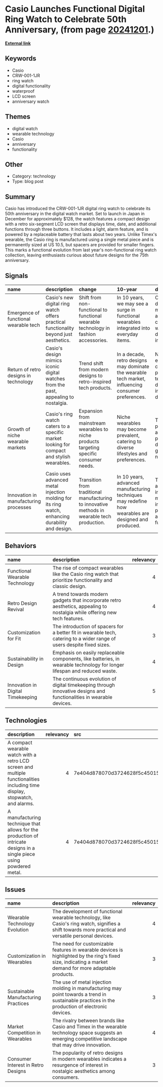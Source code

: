 # __Casio Launches Functional Digital Ring Watch to Celebrate 50th Anniversary__, (from page [20241201](https://kghosh.substack.com/p/20241201).)

__[External link](https://www.theverge.com/2024/11/15/24297261/casio-smart-ring-digital-watch-crw-001-1jr)__



## Keywords

* Casio
* CRW-001-1JR
* ring watch
* digital functionality
* waterproof
* LCD screen
* anniversary watch

## Themes

* digital watch
* wearable technology
* Casio
* anniversary
* functionality

## Other

* Category: technology
* Type: blog post

## Summary

Casio has introduced the CRW-001-1JR digital ring watch to celebrate its 50th anniversary in the digital watch market. Set to launch in Japan in December for approximately $128, the watch features a compact design with a retro six-segment LCD screen that displays time, date, and additional functions through three buttons. It includes a light, alarm feature, and is powered by a replaceable battery that lasts about two years. Unlike Timex's wearable, the Casio ring is manufactured using a single metal piece and is permanently sized at US 10.5, but spacers are provided for smaller fingers. This marks a functional evolution from last year's non-functional ring watch collection, leaving enthusiasts curious about future designs for the 75th anniversary.

## Signals

| name                                  | description                                                                                      | change                                                                                       | 10-year                                                                                              | driving-force                                                                           |   relevancy |
|:--------------------------------------|:-------------------------------------------------------------------------------------------------|:---------------------------------------------------------------------------------------------|:-----------------------------------------------------------------------------------------------------|:----------------------------------------------------------------------------------------|------------:|
| Emergence of functional wearable tech | Casio's new digital ring watch offers practical functionality beyond just aesthetics.            | Shift from non-functional to functional wearable technology in fashion accessories.          | In 10 years, we may see a surge in functional wearables integrated into everyday items.              | Consumer demand for multifunctional and convenient wearables drives innovation.         |           4 |
| Return of retro designs in technology | Casio's design mimics iconic digital watches from the past, appealing to nostalgia.              | Trend shift from modern designs to retro-inspired tech products.                             | In a decade, retro designs may dominate the wearable tech market, influencing consumer preferences.  | Nostalgia and emotional connection to past technology drive interest in retro designs.  |           3 |
| Growth of niche wearable markets      | Casio's ring watch caters to a specific market looking for compact and stylish wearables.        | Expansion from mainstream wearables to niche products targeting specific consumer needs.     | Niche wearables may become prevalent, catering to diverse lifestyles and preferences.                | The desire for personalization and unique products drives the growth of niche markets.  |           4 |
| Innovation in manufacturing processes | Casio uses advanced metal injection molding for its ring watch, enhancing durability and design. | Transition from traditional manufacturing to innovative methods in wearable tech production. | In 10 years, advanced manufacturing techniques may redefine how wearables are designed and produced. | Technological advancements in manufacturing influence product design and functionality. |           5 |

## Behaviors

| name                              | description                                                                                                                |   relevancy |
|:----------------------------------|:---------------------------------------------------------------------------------------------------------------------------|------------:|
| Functional Wearable Technology    | The rise of compact wearables like the Casio ring watch that prioritize functionality and classic design.                  |           4 |
| Retro Design Revival              | A trend towards modern gadgets that incorporate retro aesthetics, appealing to nostalgia while offering new tech features. |           4 |
| Customization for Fit             | The introduction of spacers for a better fit in wearable tech, catering to a wider range of users despite fixed sizes.     |           3 |
| Sustainability in Design          | Emphasis on easily replaceable components, like batteries, in wearable technology for longer lifespan and reduced waste.   |           4 |
| Innovation in Digital Timekeeping | The continuous evolution of digital timekeeping through innovative designs and functionalities in wearable devices.        |           5 |

## Technologies

| description                                                                                                                  |   relevancy | src                              |
|:-----------------------------------------------------------------------------------------------------------------------------|------------:|:---------------------------------|
| A compact wearable watch with a retro LCD screen and multiple functionalities including time display, stopwatch, and alarms. |           4 | 7e404d878070d3724628f5c450154ca2 |
| A manufacturing technique that allows for the production of intricate designs in a single piece using powdered metal.        |           4 | 7e404d878070d3724628f5c450154ca2 |

## Issues

| name                                | description                                                                                                                                             |   relevancy |
|:------------------------------------|:--------------------------------------------------------------------------------------------------------------------------------------------------------|------------:|
| Wearable Technology Evolution       | The development of functional wearable technology, like Casio's ring watch, signifies a shift towards more practical and versatile personal devices.    |           4 |
| Customization in Wearables          | The need for customizable features in wearable devices is highlighted by the ring's fixed size, indicating a market demand for more adaptable products. |           3 |
| Sustainable Manufacturing Practices | The use of metal injection molding in manufacturing may point towards a trend in sustainable practices in the production of electronic devices.         |           3 |
| Market Competition in Wearables     | The rivalry between brands like Casio and Timex in the wearable technology space suggests an emerging competitive landscape that may drive innovation.  |           4 |
| Consumer Interest in Retro Designs  | The popularity of retro designs in modern wearables indicates a resurgence of interest in nostalgic aesthetics among consumers.                         |           3 |